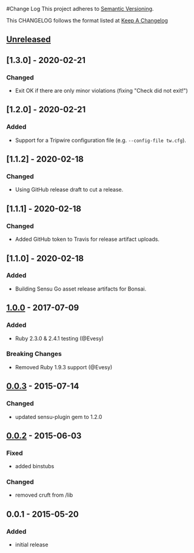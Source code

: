 #Change Log
This project adheres to [Semantic Versioning](http://semver.org/).

This CHANGELOG follows the format listed at [Keep A Changelog](http://keepachangelog.com/)

## [Unreleased]

## [1.3.0] - 2020-02-21
### Changed
- Exit OK if there are only minor violations (fixing "Check did not exit!")

## [1.2.0] - 2020-02-21
### Added
- Support for a Tripwire configuration file (e.g. `--config-file tw.cfg`).

## [1.1.2] - 2020-02-18
### Changed
- Using GitHub release draft to cut a release.

## [1.1.1] - 2020-02-18
### Changed
- Added GitHub token to Travis for release artifact uploads.

## [1.1.0] - 2020-02-18
### Added
- Building Sensu Go asset release artifacts for Bonsai.

## [1.0.0] - 2017-07-09
### Added
- Ruby 2.3.0 & 2.4.1 testing (@Evesy)

### Breaking Changes
- Removed Ruby 1.9.3 support (@Evesy)

## [0.0.3] - 2015-07-14
### Changed
- updated sensu-plugin gem to 1.2.0

## [0.0.2] - 2015-06-03
### Fixed
- added binstubs

### Changed
- removed cruft from /lib

## 0.0.1 - 2015-05-20
### Added
- initial release

[Unreleased]: https://github.com/sensu-plugins/sensu-plugins-tripwire/compare/1.0.0...HEAD
[1.0.0]: https://github.com/sensu-plugins/sensu-plugins-tripwire/compare/0.0.3...1.0.0
[0.0.3]: https://github.com/sensu-plugins/sensu-plugins-tripwire/compare/0.0.2...0.0.3
[0.0.2]: https://github.com/sensu-plugins/sensu-plugins-tripwire/compare/0.0.1...0.0.2
